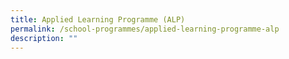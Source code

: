 ```yaml
---
title: Applied Learning Programme (ALP)
permalink: /school-programmes/applied-learning-programme-alp
description: ""
---
```

